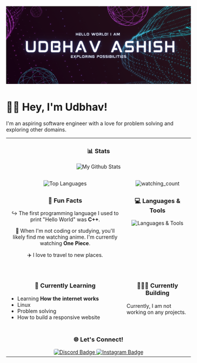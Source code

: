 # ![My Github Banner](img/Banner2.png)

# 👋🏼 Hey, I'm Udbhav!

I'm an aspiring software engineer with a love for problem solving and exploring other domains.

<table>
<tr>
    <td colspan="2" align="center">
      <h3>📊 Stats</h3>
      <img align="center" src="https://github-readme-stats.vercel.app/api?username=udbhav227&include_all_commits=true&count_private=true&show_icons=true&line_height=20&title_color=2B5BBD&icon_color=1124BB&text_color=A1A1A1&bg_color=0,000000,130F40" alt="My Github Stats"/><br><h3></h3>
    </td>
  </tr>

  <tr>
    <td align="center"><img src="https://github-readme-stats.vercel.app/api/top-langs?username=udbhav227&show_icons=true&locale=en&layout=compact&theme=chartreuse-dark" alt="Top Languages" /></td>
    <td align="center"><img src="https://widgetbite.com/stats/udbhav227" alt="watching_count"/></td>
  </tr>
  <tr>
    <td align="center">
      <h3>💫 Fun Facts</h3>
      <p>↪️ The first programming language I used to print "Hello World" was <strong>C++</strong>.</p>
      <p>🍿 When I'm not coding or studying, you'll likely find me watching anime. I'm currently watching <strong>One Piece</strong>.</p>
      <p>✈️ I love to travel to new places.</p>
      <br/>
    </td>
    <td align="center" valign="top">
      <h3>💻 Languages & Tools</h3>
      <img src="https://skillicons.dev/icons?i=java,linux,html,css,vscode,idea,eclipse,discord,git,github&perline=4" alt="Languages & Tools" style="text-align: center;" />
    </td>
  </tr>

  <tr>
    <td>
      <h3 style="text-align: center" align="center" valign="top">📖 Currently Learning</h3>
      <ul>
        <li>Learning <strong>How the internet works</strong></li>
        <li>Linux</li>
        <li>Problem solving</li>
        <li>How to build a responsive website</li>
      </ul>
    </td>
    <td align="left" valign="top">
      <h3 align="center">👷🏾‍♀️ Currently Building</h3>
      <p>Currently, I am not working on any projects.</p>
    </td>
  </tr>

  <tr>
    <td colspan="2" align="center">
      <h3>🌐 Let's Connect!</h3>
      <a href="https://discord.gg/TXQyqpVMeS">
        <img src="https://img.shields.io/badge/Discord-7289DA?style=for-the-badge&logo=discord&logoColor=white" alt="Discord Badge" style="border-radius: 4px;" />
      </a>
      <a href="https://www.instagram.com/bokuwaudbhav">
        <img src="https://img.shields.io/badge/Instagram-E4405F?style=for-the-badge&logo=instagram&logoColor=white" alt="Instagram Badge" style="border-radius: 4px;" />
      </a>
    </td>
  </tr>
</table>
